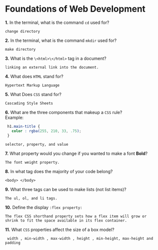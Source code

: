 # Foundations of Web Development

**1.** In the terminal, what is the command `cd` used for?
<!-- enter you answer in the space below -->
```
change directory
```

**2.** In the terminal, what is the command `mkdir` used for?
<!-- enter you answer in the space below -->
```
make directory
```

**3.** What is the `\<html>\</html>` tag in a document?
<!-- enter you answer in the space below -->
```
linking an external link into the document. 
```

**4.** What does `HTML` stand for?
<!-- enter you answer in the space below -->
```
Hypertext Markup Language
```

**5.** What Does `CSS` stand for?
<!-- enter you answer in the space below -->
```
Cascading Style Sheets
```

**6.** What are the three components that makeup a `CSS` rule? <br> Example:
```css
 h1.main-title {
   color : rgba(255, 210, 33, .75);
 }
```
<!-- enter you answer in the space below -->
```
selector, property, and value 
```

**7.** What property would you change if you wanted to make a font **Bold**?
<!-- enter you answer in the space below -->
```
The font weight property. 
```

**8.** In what tag does the majority of your code belong?
<!-- enter you answer in the space below -->
```
<body> </body>
```

**9.** What three tags can be used to make lists (not list items)?
<!-- enter you answer in the space below -->
```
The ul, ol, and li tags.
```

**10.** Define the display `:flex property:`
<!-- enter you answer in the space below -->
```
The flex CSS shorthand property sets how a flex item will grow or shrink to fit the space available in its flex container.
```

**11.** What `CSS` properties affect the size of a box model?
<!-- enter you answer in the space below -->
```
 width , min-width , max-width , height , min-height, max-height and padding 
```
